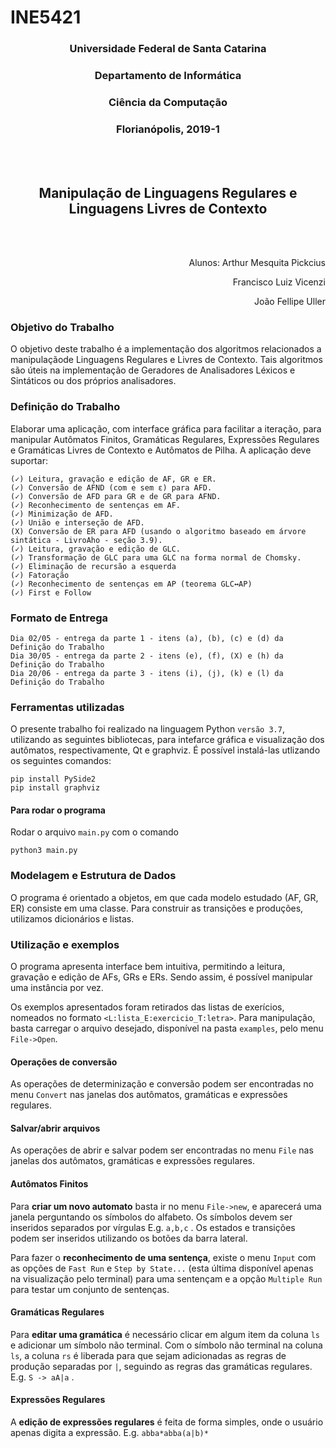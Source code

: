 # INE5421

<h3 align="center">Universidade Federal de Santa Catarina</h3>
<h3 align="center">Departamento de Informática</h3>
<h3 align="center">Ciência da Computação</h3>
<h3 align="center">Florianópolis, 2019-1</h3>

<br></br>

<h2 align="center">Manipulação de Linguagens Regulares e Linguagens Livres de Contexto</h2>
<br></br>

<p align="right">Alunos: Arthur Mesquita Pickcius</p>
<p align="right">Francisco Luiz Vicenzi</p>
<p align="right">João Fellipe Uller</p>




### Objetivo do Trabalho

O objetivo deste trabalho é a implementação dos algoritmos relacionados a manipulaçãode Linguagens Regulares e Livres de Contexto. Tais algoritmos são úteis na implementação de Geradores de Analisadores Léxicos e Sintáticos ou dos próprios analisadores.

### Definição do Trabalho

Elaborar uma aplicação, com interface gráfica para facilitar a iteração, para manipular Autômatos Finitos, Gramáticas Regulares, Expressões Regulares e Gramáticas Livres de Contexto e Autômatos de Pilha. A aplicação deve suportar:

    (✓) Leitura, gravação e edição de AF, GR e ER.
    (✓) Conversão de AFND (com e sem ε) para AFD.
    (✓) Conversão de AFD para GR e de GR para AFND.
    (✓) Reconhecimento de sentenças em AF.
    (✓) Minimização de AFD.
    (✓) União e interseção de AFD.
    (X) Conversão de ER para AFD (usando o algoritmo baseado em árvore sintática - LivroAho - seção 3.9).
    (✓) Leitura, gravação e edição de GLC.
    (✓) Transformação de GLC para uma GLC na forma normal de Chomsky.
    (✓) Eliminação de recursão a esquerda
    (✓) Fatoração
    (✓) Reconhecimento de sentenças em AP (teorema GLC↔AP)
    (✓) First e Follow

### Formato de Entrega

    Dia 02/05 - entrega da parte 1 - itens (a), (b), (c) e (d) da Definição do Trabalho
    Dia 30/05 - entrega da parte 2 - itens (e), (f), (X) e (h) da Definição do Trabalho
    Dia 20/06 - entrega da parte 3 - itens (i), (j), (k) e (l) da Definição do Trabalho


### Ferramentas utilizadas
O presente trabalho foi realizado na linguagem Python ```versão 3.7```, utilizando as seguintes bibliotecas, para intefarce gráfica e visualização dos autômatos, respectivamente, Qt e graphviz. É possível instalá-las utlizando os seguintes comandos:
```
pip install PySide2
pip install graphviz
```
#### Para rodar o programa
Rodar o arquivo ```main.py``` com o comando
```
python3 main.py
```

<!-- #### Para transformação de um objeto UI em seu codigo py
pyuic5 -o ./UI/src/<name>AUX.py  ./UI/Design/<name>.ui  #depois pega esse arquivo aux gerado e copia a definicao da janela para o arquivo correto -->

### Modelagem e Estrutura de Dados
O programa é orientado a objetos, em que cada modelo estudado (AF, GR, ER) consiste em uma classe. Para construir as transições e produções, utilizamos dicionários e listas.

### Utilização e exemplos
O programa apresenta interface bem intuitiva, permitindo a leitura, gravação e edição de AFs, GRs e ERs. Sendo assim, é possível manipular uma instância por vez.

Os exemplos apresentados foram retirados das listas de exerícios, nomeados no formato ```<L:lista_E:exercicio_T:letra>```. Para manipulação, basta carregar o arquivo desejado, disponível na pasta ``` examples ```, pelo menu ```File->Open```.

#### Operações de conversão
As operações de determinização e conversão podem ser encontradas no menu ```Convert``` nas janelas dos autômatos, gramáticas e expressões regulares.

#### Salvar/abrir arquivos
As operações de abrir e salvar podem ser encontradas no menu ```File``` nas janelas dos autômatos, gramáticas e expressões regulares.

#### Autômatos Finitos
Para **criar um novo automato** basta ir no menu ```File->new```, e aparecerá uma janela perguntando os símbolos do alfabeto. Os símbolos devem ser inseridos separados por vírgulas E.g. ```a,b,c``` .
Os estados e transições podem ser inseridos utilizando os botões da barra lateral.

Para fazer o **reconhecimento de uma sentença**, existe o menu ```Input``` com as opções de ```Fast Run``` e ```Step by State...``` (esta última disponível apenas na visualização pelo terminal) para uma sentençam e a opção ```Multiple Run``` para testar um conjunto de sentenças.

#### Gramáticas Regulares
Para **editar uma gramática** é necessário clicar em algum item da coluna ```ls``` e adicionar um símbolo não terminal. Com o símbolo não terminal na coluna ```ls```, a coluna ```rs``` é liberada para que sejam adicionadas as regras de produção separadas por ```|```, seguindo as regras das gramáticas regulares.
E.g. ```S -> aA|a``` .

#### Expressões Regulares
A **edição de expressões regulares** é feita de forma simples, onde o usuário apenas digita a expressão.
E.g. ```abba*abba(a|b)*```
